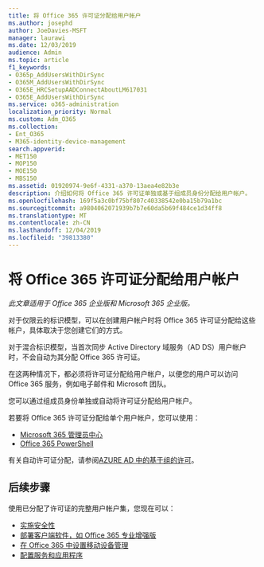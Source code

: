 ```yaml
---
title: 将 Office 365 许可证分配给用户帐户
ms.author: josephd
author: JoeDavies-MSFT
manager: laurawi
ms.date: 12/03/2019
audience: Admin
ms.topic: article
f1_keywords:
- O365p_AddUsersWithDirSync
- O365M_AddUsersWithDirSync
- O365E_HRCSetupAADConnectAboutLM617031
- O365E_AddUsersWithDirSync
ms.service: o365-administration
localization_priority: Normal
ms.custom: Adm_O365
ms.collection:
- Ent_O365
- M365-identity-device-management
search.appverid:
- MET150
- MOP150
- MOE150
- MBS150
ms.assetid: 01920974-9e6f-4331-a370-13aea4e82b3e
description: 介绍如何将 Office 365 许可证单独或基于组成员身份分配给用户帐户。
ms.openlocfilehash: 169f5a3c0bf75bf807c40338542e0ba15b79a1bc
ms.sourcegitcommit: a9804062071939b7b7e60da5b69f484ce1d34ff8
ms.translationtype: MT
ms.contentlocale: zh-CN
ms.lasthandoff: 12/04/2019
ms.locfileid: "39813380"
---
```

# <a name="assign-office-365-licenses-to-user-accounts"></a>将 Office 365 许可证分配给用户帐户

*此文章适用于 Office 365 企业版和 Microsoft 365 企业版。*

对于仅限云的标识模型，可以在创建用户帐户时将 Office 365 许可证分配给这些帐户，具体取决于您创建它们的方式。

对于混合标识模型，当首次同步 Active Directory 域服务（AD DS）用户帐户时，不会自动为其分配 Office 365 许可证。

在这两种情况下，都必须将许可证分配给用户帐户，以便您的用户可以访问 Office 365 服务，例如电子邮件和 Microsoft 团队。

您可以通过组成员身份单独或自动将许可证分配给用户帐户。

若要将 Office 365 许可证分配给单个用户帐户，您可以使用：

- [Microsoft 365 管理员中心](https://docs.microsoft.com/office365/admin/subscriptions-and-billing/assign-licenses-to-users)
- [Office 365 PowerShell](https://docs.microsoft.com/office365/enterprise/powershell/assign-licenses-to-user-accounts-with-office-365-powershell)

有关自动许可证分配，请参阅[AZURE AD 中的基于组的许可](https://docs.microsoft.com/azure/active-directory/fundamentals/active-directory-licensing-whatis-azure-portal)。

## <a name="next-steps"></a>后续步骤

使用已分配了许可证的完整用户帐户集，您现在可以：

- [实施安全性](https://docs.microsoft.com/microsoft-365/security/office-365-security/security-roadmap)
- [部署客户端软件，如 Office 365 专业增强版](https://docs.microsoft.com/DeployOffice/deployment-guide-for-office-365-proplus)
- [在 Office 365 中设置移动设备管理](https://support.office.com/article/set-up-mobile-device-management-mdm-in-office-365-dd892318-bc44-4eb1-af00-9db5430be3cd)
- [配置服务和应用程序](configure-services-and-applications.md)
